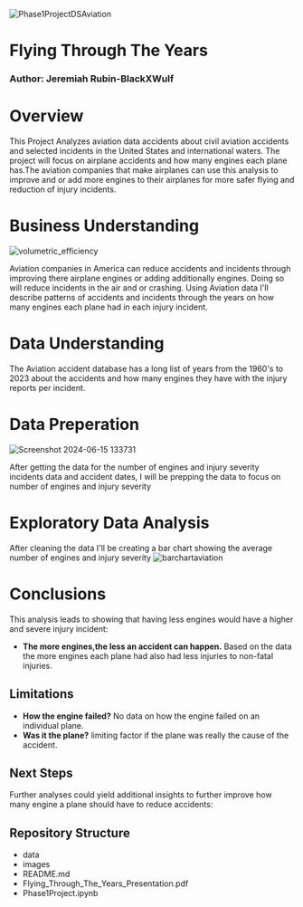 ![Phase1ProjectDSAviation](https://github.com/BlackXWulf/Flying-Through-The-Years/assets/85573566/0c3dc657-275e-47d9-af6e-eb00c6d6f8cd)
# Flying Through The Years
### Author: Jeremiah Rubin-BlackXWulf
# Overview
This Project Analyzes aviation data accidents about civil aviation accidents and selected incidents in the United States and international waters. The project will focus on airplane accidents and how many engines each plane has.The aviation companies that make airplanes can use this analysis to improve and or add more engines to their airplanes for more safer flying and reduction of injury incidents.
# Business Understanding
![volumetric_efficiency](https://github.com/BlackXWulf/Flying-Through-The-Years/assets/85573566/34724db0-37ef-4ae2-ab80-88a9b54103e2)

Aviation companies in America can reduce accidents and incidents through improving there airplane engines or adding additionally engines. Doing so will reduce incidents in the air and or crashing. Using Aviation data I'll describe patterns of accidents and incidents through the years on how many engines each plane had in each injury incident.
# Data Understanding
The Aviation accident database has a long list of years from the 1960's to 2023 about the accidents and how many engines they have with the injury reports per incident.
# Data Preperation
![Screenshot 2024-06-15 133731](https://github.com/BlackXWulf/Flying-Through-The-Years/assets/85573566/3b464adf-e4cc-4ce8-b71a-1d87f34a3025)

After getting the data for the number of engines and injury severity incidents data and accident dates, I will be prepping the data to focus on number of engines and injury severity
# Exploratory Data Analysis
After cleaning the data I'll be creating a bar chart showing the average number of engines and injury severity
![barchartaviation](https://github.com/BlackXWulf/Flying-Through-The-Years/assets/85573566/6e8c438d-73de-4425-979e-f987a051db5f)
# Conclusions
This analysis leads to showing that having less engines would have a higher and severe injury incident:

- **The more engines,the less an accident can happen.** Based on the data the more engines each plane had also had less injuries to non-fatal injuries.
## Limitations
- **How the engine failed?** No data on how the engine failed on an individual plane.
- **Was it the plane?** limiting factor if the plane was really the cause of the accident.
## Next Steps 
Further analyses could yield additional insights to further improve how many engine a plane should have to reduce accidents:

## Repository Structure
- data
- images
- README.md
- Flying_Through_The_Years_Presentation.pdf
- Phase1Project.ipynb
